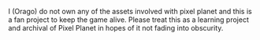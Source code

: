 I (Orago) do not own any of the assets involved with pixel planet and this is a fan project to keep the game alive.
Please treat this as a learning project and archival of Pixel Planet in hopes of it not fading into obscurity.
